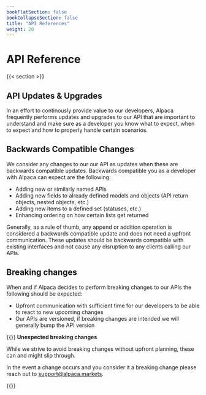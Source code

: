 ```yaml
---
bookFlatSection: false
bookCollapseSection: false
title: "API References"
weight: 20
---
```


# API Reference

{{< section >}}

## API Updates & Upgrades

In an effort to continously provide value to our developers, Alpaca frequently performs updates and upgrades to our API that are important to understand and make sure as a developer you know what to expect, when to expect and how to properly handle certain scenarios.

## Backwards Compatible Changes

We consider any changes to our our API as updates when these are backwards compatible updates. Backwards compatible you as a developer with Alpaca can expect are the following: 

- Adding new or similarly named APIs
- Adding new fields to already defined models and objects (API return objects, nested objects, etc.)
- Adding new items to a defined set (statuses, etc.)
- Enhancing ordering on how certain lists get returned

Generally, as a rule of thumb, any append or addition operation is considered a backwards compatible update and does not need a upfront communication. These updates should be backwards compatible with existing interfaces and not cause any disruption to any clients calling our APIs.

## Breaking changes

When and if Alpaca decides to perform breaking changes to our APIs the following should be expected:

- Upfront communication with sufficient time for our developers to be able to react to new upcoming changes
- Our APIs are versioned, if breaking changes are intended we will generally bump the API version


{{<hint warning>}}
**Unexpected breaking changes**

While we strive to avoid breaking changes without upfront planning, these can and might slip through.

In the event a change occurs and you consider it a breaking change please reach out to support@alpaca.markets.

{{</hint>}}